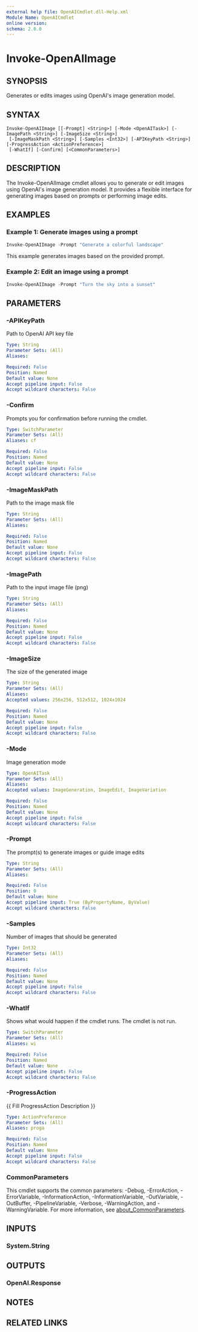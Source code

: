 ```yaml
---
external help file: OpenAICmdlet.dll-Help.xml
Module Name: OpenAICmdlet
online version:
schema: 2.0.0
---
```


# Invoke-OpenAIImage

## SYNOPSIS
Generates or edits images using OpenAI's image generation model.

## SYNTAX

```
Invoke-OpenAIImage [[-Prompt] <String>] [-Mode <OpenAITask>] [-ImagePath <String>] [-ImageSize <String>]
 [-ImageMaskPath <String>] [-Samples <Int32>] [-APIKeyPath <String>] [-ProgressAction <ActionPreference>]
 [-WhatIf] [-Confirm] [<CommonParameters>]
```

## DESCRIPTION
The Invoke-OpenAIImage cmdlet allows you to generate or edit images using OpenAI's image generation model. It provides a flexible interface for generating images based on prompts or performing image edits.

## EXAMPLES

### Example 1: Generate images using a prompt
```powershell
Invoke-OpenAIImage -Prompt "Generate a colorful landscape"
```

This example generates images based on the provided prompt.

### Example 2: Edit an image using a prompt
```powershell
Invoke-OpenAIImage -Prompt "Turn the sky into a sunset"
```

## PARAMETERS

### -APIKeyPath
Path to OpenAI API key file

```yaml
Type: String
Parameter Sets: (All)
Aliases:

Required: False
Position: Named
Default value: None
Accept pipeline input: False
Accept wildcard characters: False
```

### -Confirm
Prompts you for confirmation before running the cmdlet.

```yaml
Type: SwitchParameter
Parameter Sets: (All)
Aliases: cf

Required: False
Position: Named
Default value: None
Accept pipeline input: False
Accept wildcard characters: False
```

### -ImageMaskPath
Path to the image mask file

```yaml
Type: String
Parameter Sets: (All)
Aliases:

Required: False
Position: Named
Default value: None
Accept pipeline input: False
Accept wildcard characters: False
```

### -ImagePath
Path to the input image file (png)

```yaml
Type: String
Parameter Sets: (All)
Aliases:

Required: False
Position: Named
Default value: None
Accept pipeline input: False
Accept wildcard characters: False
```

### -ImageSize
The size of the generated image

```yaml
Type: String
Parameter Sets: (All)
Aliases:
Accepted values: 256x256, 512x512, 1024x1024

Required: False
Position: Named
Default value: None
Accept pipeline input: False
Accept wildcard characters: False
```

### -Mode
Image generation mode

```yaml
Type: OpenAITask
Parameter Sets: (All)
Aliases:
Accepted values: ImageGeneration, ImageEdit, ImageVariation

Required: False
Position: Named
Default value: None
Accept pipeline input: False
Accept wildcard characters: False
```

### -Prompt
The prompt(s) to generate images or guide image edits

```yaml
Type: String
Parameter Sets: (All)
Aliases:

Required: False
Position: 0
Default value: None
Accept pipeline input: True (ByPropertyName, ByValue)
Accept wildcard characters: False
```

### -Samples
Number of images that should be generated

```yaml
Type: Int32
Parameter Sets: (All)
Aliases:

Required: False
Position: Named
Default value: None
Accept pipeline input: False
Accept wildcard characters: False
```

### -WhatIf
Shows what would happen if the cmdlet runs.
The cmdlet is not run.

```yaml
Type: SwitchParameter
Parameter Sets: (All)
Aliases: wi

Required: False
Position: Named
Default value: None
Accept pipeline input: False
Accept wildcard characters: False
```

### -ProgressAction
{{ Fill ProgressAction Description }}

```yaml
Type: ActionPreference
Parameter Sets: (All)
Aliases: proga

Required: False
Position: Named
Default value: None
Accept pipeline input: False
Accept wildcard characters: False
```

### CommonParameters
This cmdlet supports the common parameters: -Debug, -ErrorAction, -ErrorVariable, -InformationAction, -InformationVariable, -OutVariable, -OutBuffer, -PipelineVariable, -Verbose, -WarningAction, and -WarningVariable. For more information, see [about_CommonParameters](http://go.microsoft.com/fwlink/?LinkID=113216).

## INPUTS

### System.String
## OUTPUTS

### OpenAI.Response
## NOTES

## RELATED LINKS
